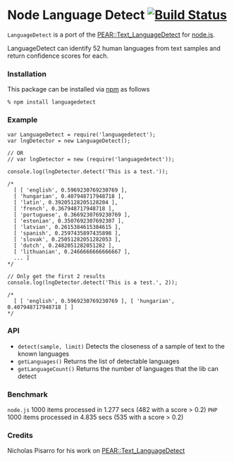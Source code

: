 # Node Language Detect [![Build Status](https://secure.travis-ci.org/FGRibreau/node-language-detect.png)](http://travis-ci.org/FGRibreau/node-language-detect) #
`LanguageDetect` is a port of the [PEAR::Text_LanguageDetect](http://pear.php.net/package/Text_LanguageDetect) for [node.js](http://nodejs.org).

LanguageDetect can identify 52 human languages from text samples and return confidence scores for each.

### Installation

This package can be installed via [npm](http://npmjs.org/) as follows

    % npm install languagedetect

### Example
    
    var LanguageDetect = require('languagedetect');
    var lngDetector = new LanguageDetect();

    // OR
    // var lngDetector = new (require('languagedetect'));

    console.log(lngDetector.detect('This is a test.'));

    /*
      [ [ 'english', 0.5969230769230769 ],
      [ 'hungarian', 0.407948717948718 ],
      [ 'latin', 0.39205128205128204 ],
      [ 'french', 0.367948717948718 ],
      [ 'portuguese', 0.3669230769230769 ],
      [ 'estonian', 0.3507692307692307 ],
      [ 'latvian', 0.2615384615384615 ],
      [ 'spanish', 0.2597435897435898 ],
      [ 'slovak', 0.25051282051282053 ],
      [ 'dutch', 0.2482051282051282 ],
      [ 'lithuanian', 0.2466666666666667 ],
      ... ]
    */
    
    // Only get the first 2 results
    console.log(lngDetector.detect('This is a test.', 2));

    /*
      [ [ 'english', 0.5969230769230769 ], [ 'hungarian', 0.407948717948718 ] ]
    */

### API

   * `detect(sample, limit)` Detects the closeness of a sample of text to the known languages
   * `getLanguages()` Returns the list of detectable languages
   * `getLanguageCount()` Returns the number of languages that the lib can detect

### Benchmark

`node.js` 1000 items processed in 1.277 secs (482 with a score > 0.2)
`PHP` 1000 items processed in 4.835 secs (535 with a score > 0.2)

### Credits

Nicholas Pisarro for his work on [PEAR::Text_LanguageDetect](http://pear.php.net/package/Text_LanguageDetect)
